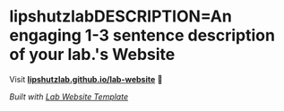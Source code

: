 
# lipshutzlabDESCRIPTION=An engaging 1-3 sentence description of your lab.'s Website

Visit **[lipshutzlab.github.io/lab-website](https://lipshutzlab.github.io/lab-website)** 🚀

_Built with [Lab Website Template](https://greene-lab.gitbook.io/lab-website-template-docs)_
